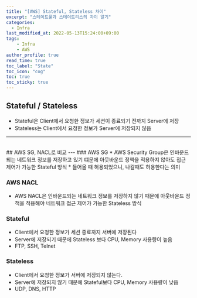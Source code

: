 ```yaml
---
title: "[AWS] Stateful, Stateless 차이"
excerpt: "스테이트풀과 스테이트리스의 차이 알기"
categories: 
  - Infra
last_modified_at: 2022-05-13T15:24:00+09:00
tags: 
    - Infra
    - AWS
author_profile: true
read_time: true
toc_label: "State" 
toc_icon: "cog" 
toc: true
toc_sticky: true
---
```


## Stateful / Stateless

* Stateful은 Client에서 요청한 정보가 세션이 종료되기 전까지 Server에 저장
* Stateless는 Client에서 요청한 정보가 Server에 저장되지 않음

---

<br>
## AWS SG, NACL로 비교
---
### AWS SG
* AWS Security Group은 인바운드되는 네트워크 정보를 저장하고 있기 떄문에 아웃바운드 정책을 적용하지 않아도 접근 제어가 가능한 Stateful 방식
* 들어올 때 허용되었으니, 나갈때도 허용한다는 의미

### AWS NACL
* AWS NACL은 인바운드되는 네트워크 정보를 저장하지 않기 때문에 아웃바운드 정책을 적용해야 네트워크 접근 제어가 가능한 Stateless 방식


### Stateful
* Client에서 요청한 정보가 세션 종료까지 서버에 저장된다
* Server에 저장되기 때문에 Stateless 보다 CPU, Memory 사용량이 높음
* FTP, SSH, Telnet

### Stateless
* Client에서 요청한 정보가 서버에 저장되지 않는다.
* Server에 저장되지 않기 때문에 Stateful보다 CPU, Memory 사용량이 낮음
* UDP, DNS, HTTP

